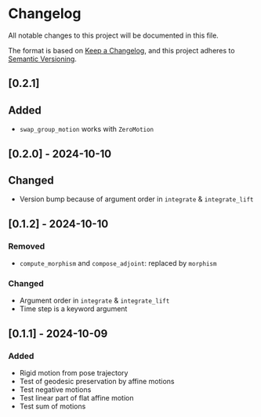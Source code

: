 # Changelog

All notable changes to this project will be documented in this file.

The format is based on [Keep a Changelog](https://keepachangelog.com/en/1.1.0/),
and this project adheres to [Semantic Versioning](https://semver.org/spec/v2.0.0.html).

## [0.2.1]

## Added

- `swap_group_motion` works with `ZeroMotion`

## [0.2.0] - 2024-10-10

## Changed

- Version bump because of argument order in `integrate` & `integrate_lift`

## [0.1.2] - 2024-10-10

### Removed

- `compute_morphism` and `compose_adjoint`: replaced by `morphism`

### Changed

- Argument order in `integrate` & `integrate_lift`
- Time step is a keyword argument

## [0.1.1] - 2024-10-09

### Added

- Rigid motion from pose trajectory
- Test of geodesic preservation by affine motions
- Test negative motions
- Test linear part of flat affine motion
- Test sum of motions

